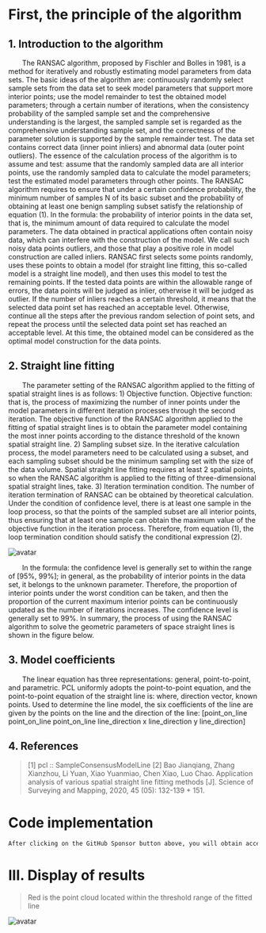 #  First, the principle of the algorithm 

##  1. Introduction to the algorithm 

   The RANSAC algorithm, proposed by Fischler and Bolles in 1981, is a method for iteratively and robustly estimating model parameters from data sets. The basic ideas of the algorithm are: continuously randomly select sample sets from the data set to seek model parameters that support more interior points; use the model remainder to test the obtained model parameters; through a certain number of iterations, when the consistency probability of the sampled sample set and the comprehensive understanding is the largest, the sampled sample set is regarded as the comprehensive understanding sample set, and the correctness of the parameter solution is supported by the sample remainder test. The data set contains correct data (inner point inliers) and abnormal data (outer point outliers). The essence of the calculation process of the algorithm is to assume and test: assume that the randomly sampled data are all interior points, use the randomly sampled data to calculate the model parameters; test the estimated model parameters through other points. The RANSAC algorithm requires to ensure that under a certain confidence probability, the minimum number of samples N of its basic subset and the probability of obtaining at least one benign sampling subset satisfy the relationship of equation (1). In the formula: the probability of interior points in the data set, that is, the minimum amount of data required to calculate the model parameters. The data obtained in practical applications often contain noisy data, which can interfere with the construction of the model. We call such noisy data points outliers, and those that play a positive role in model construction are called inliers. RANSAC first selects some points randomly, uses these points to obtain a model (for straight line fitting, this so-called model is a straight line model), and then uses this model to test the remaining points. If the tested data points are within the allowable range of errors, the data points will be judged as inlier, otherwise it will be judged as outlier. If the number of inliers reaches a certain threshold, it means that the selected data point set has reached an acceptable level. Otherwise, continue all the steps after the previous random selection of point sets, and repeat the process until the selected data point set has reached an acceptable level. At this time, the obtained model can be considered as the optimal model construction for the data points. 

##  2. Straight line fitting 

   The parameter setting of the RANSAC algorithm applied to the fitting of spatial straight lines is as follows: 1) Objective function. Objective function: that is, the process of maximizing the number of inner points under the model parameters in different iteration processes through the second iteration. The objective function of the RANSAC algorithm applied to the fitting of spatial straight lines is to obtain the parameter model containing the most inner points according to the distance threshold of the known spatial straight line. 2) Sampling subset size. In the iterative calculation process, the model parameters need to be calculated using a subset, and each sampling subset should be the minimum sampling set with the size of the data volume. Spatial straight line fitting requires at least 2 spatial points, so when the RANSAC algorithm is applied to the fitting of three-dimensional spatial straight lines, take. 3) Iteration termination condition. The number of iteration termination of RANSAC can be obtained by theoretical calculation. Under the condition of confidence level, there is at least one sample in the loop process, so that the points of the sampled subset are all interior points, thus ensuring that at least one sample can obtain the maximum value of the objective function in the iteration process. Therefore, from equation (1), the loop termination condition should satisfy the conditional expression (2).  

 ![avatar]( 31a31c45912749bf928d10edbc9ec22a.png) 

   In the formula: the confidence level is generally set to within the range of [95%, 99%]; in general, as the probability of interior points in the data set, it belongs to the unknown parameter. Therefore, the proportion of interior points under the worst condition can be taken, and then the proportion of the current maximum interior points can be continuously updated as the number of iterations increases. The confidence level is generally set to 99%. In summary, the process of using the RANSAC algorithm to solve the geometric parameters of space straight lines is shown in the figure below.  

##  3. Model coefficients 

   The linear equation has three representations: general, point-to-point, and parametric. PCL uniformly adopts the point-to-point equation, and the point-to-point equation of the straight line is: where, direction vector, known points. Used to determine the line model, the six coefficients of the line are given by the points on the line and the direction of the line: [point_on_line point_on_line point_on_line line_direction x line_direction y line_direction] 

##  4. References 

>  [1] pcl :: SampleConsensusModelLine [2] Bao Jianqiang, Zhang Xianzhou, Li Yuan, Xiao Yuanmiao, Chen Xiao, Luo Chao. Application analysis of various spatial straight line fitting methods [J]. Science of Surveying and Mapping, 2020, 45 (05): 132-139 + 151. 

#  Code implementation 

  ```python  
After clicking on the GitHub Sponsor button above, you will obtain access permissions to my private code repository ( https://github.com/slowlon/my_code_bar ) to view this blog code. By searching the code number of this blog, you can find the code you need, code number is: 2024020309574132799
  ```  
#  III. Display of results 

>  Red is the point cloud located within the threshold range of the fitted line 

 ![avatar]( 20210307170711936.png) 


